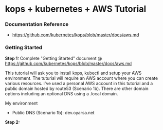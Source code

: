 # kops + kubernetes + AWS Tutorial

### Documentation Reference
- https://github.com/kubernetes/kops/blob/master/docs/aws.md

### Getting Started

**Step 1:** Complete "Getting Started" document @ https://github.com/kubernetes/kops/blob/master/docs/aws.md

This tutorial will ask you to install kops, kubectl and setup your AWS environment. The tuturial will require an AWS account where you can create various resources. I've used a personal AWS account in this tutorial and a public domain hosted by route53 (Scenario 1b). There are other domain options including an optional DNS using a .local domain. 

My environment

- Public DNS (Scenario 1b): dev.oyarsa.net

**Step 2:** 

### 

